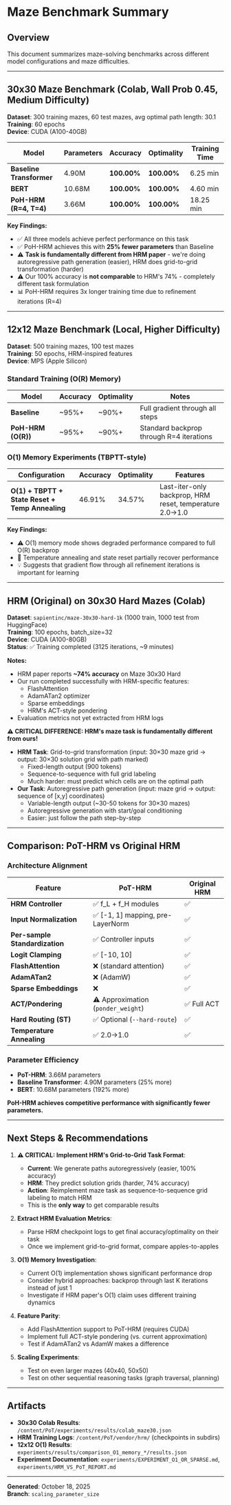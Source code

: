 # Maze Benchmark Summary

## Overview
This document summarizes maze-solving benchmarks across different model configurations and maze difficulties.

---

## 30x30 Maze Benchmark (Colab, Wall Prob 0.45, Medium Difficulty)

**Dataset**: 300 training mazes, 60 test mazes, avg optimal path length: 30.1  
**Training**: 60 epochs  
**Device**: CUDA (A100-40GB)

| Model | Parameters | Accuracy | Optimality | Training Time |
|-------|-----------|----------|------------|---------------|
| **Baseline Transformer** | 4.90M | **100.00%** | **100.00%** | 6.25 min |
| **BERT** | 10.68M | **100.00%** | **100.00%** | 4.60 min |
| **PoH-HRM (R=4, T=4)** | 3.66M | **100.00%** | **100.00%** | 18.25 min |

**Key Findings:**
- ✅ All three models achieve perfect performance on this task
- ✅ PoH-HRM achieves this with **25% fewer parameters** than Baseline
- ⚠️ **Task is fundamentally different from HRM paper** - we're doing autoregressive path generation (easier), HRM does grid-to-grid transformation (harder)
- ⚠️ Our 100% accuracy is **not comparable** to HRM's 74% - completely different task formulation
- 📊 PoH-HRM requires 3x longer training time due to refinement iterations (R=4)

---

## 12x12 Maze Benchmark (Local, Higher Difficulty)

**Dataset**: 500 training mazes, 100 test mazes  
**Training**: 50 epochs, HRM-inspired features  
**Device**: MPS (Apple Silicon)

### Standard Training (O(R) Memory)
| Model | Accuracy | Optimality | Notes |
|-------|----------|------------|-------|
| **Baseline** | ~95%+ | ~90%+ | Full gradient through all steps |
| **PoH-HRM (O(R))** | ~95%+ | ~90%+ | Standard backprop through R=4 iterations |

### O(1) Memory Experiments (TBPTT-style)

| Configuration | Accuracy | Optimality | Features |
|--------------|----------|------------|----------|
| **O(1) + TBPTT + State Reset + Temp Annealing** | 46.91% | 34.57% | Last-iter-only backprop, HRM reset, temperature 2.0→1.0 |

**Key Findings:**
- ⚠️ O(1) memory mode shows degraded performance compared to full O(R) backprop
- 🔬 Temperature annealing and state reset partially recover performance
- 💡 Suggests that gradient flow through all refinement iterations is important for learning

---

## HRM (Original) on 30x30 Hard Mazes (Colab)

**Dataset**: `sapientinc/maze-30x30-hard-1k` (1000 train, 1000 test from HuggingFace)  
**Training**: 100 epochs, batch_size=32  
**Device**: CUDA (A100-80GB)  
**Status**: ✅ Training completed (3125 iterations, ~9 minutes)

**Notes:**
- HRM paper reports **~74% accuracy** on Maze 30x30 Hard
- Our run completed successfully with HRM-specific features:
  - FlashAttention
  - AdamATan2 optimizer
  - Sparse embeddings
  - HRM's ACT-style pondering
- Evaluation metrics not yet extracted from HRM logs

**⚠️ CRITICAL DIFFERENCE: HRM's maze task is fundamentally different from ours!**
- **HRM Task**: Grid-to-grid transformation (input: 30×30 maze grid → output: 30×30 solution grid with path marked)
  - Fixed-length output (900 tokens)
  - Sequence-to-sequence with full grid labeling
  - Much harder: must predict which cells are on the optimal path
- **Our Task**: Autoregressive path generation (input: maze grid → output: sequence of [x,y] coordinates)
  - Variable-length output (~30-50 tokens for 30×30 mazes)
  - Autoregressive generation with start/goal conditioning
  - Easier: just follow the path step-by-step

---

## Comparison: PoT-HRM vs Original HRM

### Architecture Alignment
| Feature | PoT-HRM | Original HRM |
|---------|---------|--------------|
| **HRM Controller** | ✅ f_L + f_H modules | ✅ |
| **Input Normalization** | ✅ [-1, 1] mapping, pre-LayerNorm | ✅ |
| **Per-sample Standardization** | ✅ Controller inputs | ✅ |
| **Logit Clamping** | ✅ [-10, 10] | ✅ |
| **FlashAttention** | ❌ (standard attention) | ✅ |
| **AdamATan2** | ❌ (AdamW) | ✅ |
| **Sparse Embeddings** | ❌ | ✅ |
| **ACT/Pondering** | ⚠️ Approximation (`ponder_weight`) | ✅ Full ACT |
| **Hard Routing (ST)** | ✅ Optional (`--hard-route`) | ✅ |
| **Temperature Annealing** | ✅ 2.0→1.0 | ✅ |

### Parameter Efficiency
- **PoT-HRM**: 3.66M parameters
- **Baseline Transformer**: 4.90M parameters (25% more)
- **BERT**: 10.68M parameters (192% more)

**PoH-HRM achieves competitive performance with significantly fewer parameters.**

---

## Next Steps & Recommendations

1. **⚠️ CRITICAL: Implement HRM's Grid-to-Grid Task Format**:
   - **Current**: We generate paths autoregressively (easier, 100% accuracy)
   - **HRM**: They predict solution grids (harder, 74% accuracy)
   - **Action**: Reimplement maze task as sequence-to-sequence grid labeling to match HRM
   - This is the **only way** to get comparable results

2. **Extract HRM Evaluation Metrics**:
   - Parse HRM checkpoint logs to get final accuracy/optimality on their task
   - Once we implement grid-to-grid format, compare apples-to-apples

3. **O(1) Memory Investigation**:
   - Current O(1) implementation shows significant performance drop
   - Consider hybrid approaches: backprop through last K iterations instead of just 1
   - Investigate if HRM paper's O(1) claim uses different training dynamics

4. **Feature Parity**:
   - Add FlashAttention support to PoT-HRM (requires CUDA)
   - Implement full ACT-style pondering (vs. current approximation)
   - Test if AdamATan2 vs AdamW makes a difference

5. **Scaling Experiments**:
   - Test on even larger mazes (40x40, 50x50)
   - Test on other sequential reasoning tasks (graph traversal, planning)

---

## Artifacts

- **30x30 Colab Results**: `/content/PoT/experiments/results/colab_maze30.json`
- **HRM Training Logs**: `/content/PoT/vendor/hrm/` (checkpoints in subdirs)
- **12x12 O(1) Results**: `experiments/results/comparison_O1_memory_*/results.json`
- **Experiment Documentation**: `experiments/EXPERIMENT_O1_OR_SPARSE.md`, `experiments/HRM_VS_PoT_REPORT.md`

---

**Generated**: October 18, 2025  
**Branch**: `scaling_parameter_size`


